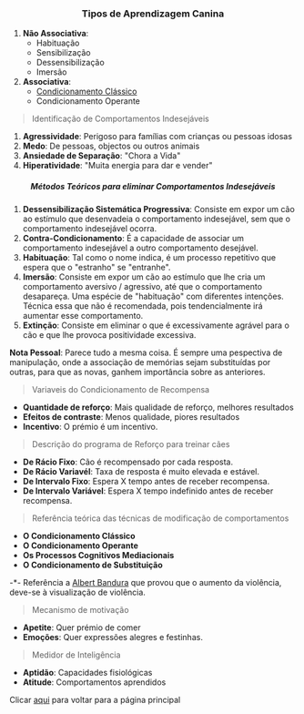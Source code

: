 <h3 style="text-align:center">Tipos de Aprendizagem Canina</h3>

1. **Não Associativa**: 
    - Habituação
    - Sensibilização
    - Dessensibilização
    - Imersão
2. **Associativa**:
    - [Condicionamento Clássico](../psicologia/README.md)
    - Condicionamento Operante


> Identificação de Comportamentos Indesejáveis

1. **Agressividade**: Perigoso para famílias com crianças ou pessoas idosas
2. **Medo**: De pessoas, objectos ou outros animais
3. **Ansiedade de Separação**: "Chora a Vida"
4. **Hiperatividade**: "Muita energia para dar e vender"

<h5 style="text-align:center">Métodos Teóricos para eliminar Comportamentos Indesejáveis</h5>

1. **Dessensibilização Sistemática Progressiva**: Consiste em expor um cão ao estímulo que desenvadeia o comportamento indesejável, sem que o comportamento indesejável ocorra. 
2. **Contra-Condicionamento**: É a capacidade de associar um comportamento indesejável a outro comportamento desejável.  
3. **Habituação**: Tal como o nome indica, é um processo repetitivo que espera que o "estranho" se "entranhe". 
4. **Imersão**: Consiste em expor um cão ao estímulo que lhe cria um comportamento aversivo / agressivo, até que o comportamento desapareça. Uma espécie de "habituação" com diferentes intenções. Técnica essa que não é recomendada, pois tendencialmente irá aumentar esse comportamento.
5. **Extinção**: Consiste em eliminar o que é excessivamente agrável para o cão e que lhe provoca positividade excessiva. 

**Nota Pessoal**: Parece tudo a mesma coisa. É sempre uma pespectiva de manipulação, onde a associação de memórias sejam substituídas por outras, para que as novas, ganhem importância sobre as anteriores. 

> Variaveis do Condicionamento de Recompensa

- **Quantidade de reforço**: Mais qualidade de reforço, melhores resultados 
- **Efeitos de contraste**: Menos qualidade, piores resultados
- **Incentivo**: O prémio é um incentivo. 

> Descrição do programa de Reforço para treinar cães

- **De Rácio Fixo**: Cão é recompensado por cada resposta. 
- **De Rácio Variavél**: Taxa de resposta é muito elevada e estável. 
- **De Intervalo Fixo**: Espera X tempo antes de receber recompensa.
- **De Intervalo Variável**: Espera X tempo indefinido antes de receber recompensa. 

> Referência teórica das técnicas de modificação de comportamentos

- **O Condicionamento Clássico**
- **O Condicionamento Operante**
- **Os Processos Cognitivos Mediacionais**
- **O Condicionamento de Substituição**

-*- Referência a [Albert Bandura](https://pt.wikipedia.org/wiki/Albert_Bandura) que provou que o aumento da violência, deve-se à visualização de violência. 

> Mecanismo de motivação

- **Apetite**: Quer prémio de comer
- **Emoções**: Quer expressões alegres e festinhas.

> Medidor de Inteligência

- **Aptidão**: Capacidades fisiológicas
- **Atitude**: Comportamentos aprendidos




Clicar [aqui](../README.md) para voltar para a página principal